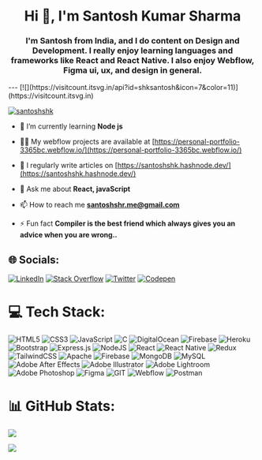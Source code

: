 <h1 align="center">Hi 👋, I'm Santosh Kumar Sharma</h1>
<h3 align="center">I'm Santosh from India, and I do content on Design and Development. I really enjoy learning languages and frameworks like React and React Native. I also enjoy Webflow, Figma ui, ux, and design in general.</h3>
---
[![](https://visitcount.itsvg.in/api?id=shksantosh&icon=7&color=11)](https://visitcount.itsvg.in)

<p align="left"> <a href="https://twitter.com/santoshshk" target="blank"><img src="https://img.shields.io/twitter/follow/santoshshk?logo=twitter&style=for-the-badge" alt="santoshshk" /></a> </p>

- 🌱 I’m currently learning **Node js**

- 👨‍💻 My webflow projects are available at [https://personal-portfolio-3365bc.webflow.io/](https://personal-portfolio-3365bc.webflow.io/)

- 📝 I regularly write articles on [https://santoshshk.hashnode.dev/](https://santoshshk.hashnode.dev/)

- 💬 Ask me about **React, javaScript**

- 📫 How to reach me **santoshshr.me@gmail.com**

- ⚡ Fun fact **Compiler is the best friend which always gives you an advice when you are wrong..**

## 🌐 Socials:
[![LinkedIn](https://img.shields.io/badge/LinkedIn-%230077B5.svg?logo=linkedin&logoColor=white)](https://linkedin.com/in/santoshkumarshk) [![Stack Overflow](https://img.shields.io/badge/-Stackoverflow-FE7A16?logo=stack-overflow&logoColor=white)](https://stackoverflow.com/users/12272604/santosh) [![Twitter](https://img.shields.io/badge/Twitter-%231DA1F2.svg?logo=Twitter&logoColor=white)](https://twitter.com/santoshshk) [![Codepen](https://img.shields.io/badge/Codepen-000000?style=for-the-badge&logo=codepen&logoColor=white)](https://codepen.io/santoshshk) 

# 💻 Tech Stack:
![HTML5](https://img.shields.io/badge/html5-%23E34F26.svg?style=flat&logo=html5&logoColor=white) ![CSS3](https://img.shields.io/badge/css3-%231572B6.svg?style=flat&logo=css3&logoColor=white) ![JavaScript](https://img.shields.io/badge/javascript-%23323330.svg?style=flat&logo=javascript&logoColor=%23F7DF1E) ![C](https://img.shields.io/badge/c-%2300599C.svg?style=flat&logo=c&logoColor=white) ![DigitalOcean](https://img.shields.io/badge/DigitalOcean-%230167ff.svg?style=flat&logo=digitalOcean&logoColor=white) ![Firebase](https://img.shields.io/badge/firebase-%23039BE5.svg?style=flat&logo=firebase) ![Heroku](https://img.shields.io/badge/heroku-%23430098.svg?style=flat&logo=heroku&logoColor=white) ![Bootstrap](https://img.shields.io/badge/bootstrap-%238511FA.svg?style=flat&logo=bootstrap&logoColor=white) ![Express.js](https://img.shields.io/badge/express.js-%23404d59.svg?style=flat&logo=express&logoColor=%2361DAFB) ![NodeJS](https://img.shields.io/badge/node.js-6DA55F?style=flat&logo=node.js&logoColor=white) ![React](https://img.shields.io/badge/react-%2320232a.svg?style=flat&logo=react&logoColor=%2361DAFB) ![React Native](https://img.shields.io/badge/react_native-%2320232a.svg?style=flat&logo=react&logoColor=%2361DAFB) ![Redux](https://img.shields.io/badge/redux-%23593d88.svg?style=flat&logo=redux&logoColor=white) ![TailwindCSS](https://img.shields.io/badge/tailwindcss-%2338B2AC.svg?style=flat&logo=tailwind-css&logoColor=white) ![Apache](https://img.shields.io/badge/apache-%23D42029.svg?style=flat&logo=apache&logoColor=white) ![Firebase](https://img.shields.io/badge/Firebase-039BE5?style=flat&logo=Firebase&logoColor=white) ![MongoDB](https://img.shields.io/badge/MongoDB-%234ea94b.svg?style=flat&logo=mongodb&logoColor=white) ![MySQL](https://img.shields.io/badge/mysql-%2300000f.svg?style=flat&logo=mysql&logoColor=white) ![Adobe After Effects](https://img.shields.io/badge/Adobe%20After%20Effects-9999FF.svg?style=flat&logo=Adobe%20After%20Effects&logoColor=white) ![Adobe Illustrator](https://img.shields.io/badge/adobe%20illustrator-%23FF9A00.svg?style=flat&logo=adobe%20illustrator&logoColor=white) ![Adobe Lightroom](https://img.shields.io/badge/Adobe%20Lightroom-31A8FF.svg?style=flat&logo=Adobe%20Lightroom&logoColor=white) ![Adobe Photoshop](https://img.shields.io/badge/adobe%20photoshop-%2331A8FF.svg?style=flat&logo=adobe%20photoshop&logoColor=white) ![Figma](https://img.shields.io/badge/figma-%23F24E1E.svg?style=flat&logo=figma&logoColor=white) ![GIT](https://img.shields.io/badge/Git-fc6d26?style=flat&logo=git&logoColor=white) ![Webflow](https://img.shields.io/badge/Webflow-4353FF?style=flat&logo=webflow&logoColor=white) ![Postman](https://img.shields.io/badge/Postman-FF6C37?style=flat&logo=postman&logoColor=white)

# 📊 GitHub Stats:
![](https://github-readme-stats.vercel.app/api?username=shksantosh&theme=bear&hide_border=false&include_all_commits=false&count_private=false)<br/>

![](https://github-readme-streak-stats.herokuapp.com/?user=shksantosh&theme=bear&hide_border=false)<br/>

